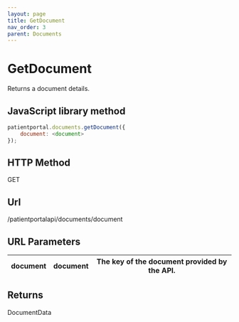 ```yaml
---
layout: page
title: GetDocument
nav_order: 3
parent: Documents
---
```


# GetDocument

Returns a document details.

## JavaScript library method

```javascript
patientportal.documents.getDocument({
    document: <document>
});
```

## HTTP Method

GET

## ****Url****

/patientportalapi/documents/document

## URL Parameters

| document | document | The key of the document provided by the API. |
| --- | --- | --- |

## Returns

DocumentData
